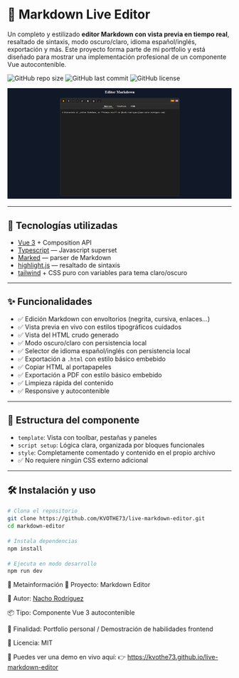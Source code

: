 # 📘 Markdown Live Editor

Un completo y estilizado **editor Markdown con vista previa en tiempo real**, resaltado de sintaxis, modo oscuro/claro, idioma español/inglés, exportación y más. Este proyecto forma parte de mi portfolio y está diseñado para mostrar una implementación profesional de un componente Vue autocontenible.

![GitHub repo size](https://img.shields.io/github/repo-size/KVOTHE73/live-markdown-editor)
![GitHub last commit](https://img.shields.io/github/last-commit/KVOTHE73/live-markdown-editor)
![GitHub license](https://img.shields.io/github/license/KVOTHE73/live-markdown-editor)

![Vista del editor](./public/markdownPreview.png)

---

## 🚀 Tecnologías utilizadas

- [Vue 3](https://vuejs.org/) + Composition API
- [Typescript](https://www.typescriptlang.org/) — Javascript superset
- [Marked](https://github.com/markedjs/marked) — parser de Markdown
- [highlight.js](https://highlightjs.org/) — resaltado de sintaxis
- [tailwind](https://tailwindcss.com/) + CSS puro con variables para tema claro/oscuro

---

## ✨ Funcionalidades

- ✅ Edición Markdown con envoltorios (negrita, cursiva, enlaces…)
- ✅ Vista previa en vivo con estilos tipográficos cuidados
- ✅ Vista del HTML crudo generado
- ✅ Modo oscuro/claro con persistencia local
- ✅ Selector de idioma español/inglés con persistencia local
- ✅ Exportación a `.html` con estilo básico embebido
- ✅ Copiar HTML al portapapeles
- ✅ Exportación a PDF con estilo básico embebido
- ✅ Limpieza rápida del contenido
- ✅ Responsive y autocontenible

---

## 🧩 Estructura del componente

- `template`: Vista con toolbar, pestañas y paneles
- `script setup`: Lógica clara, organizada por bloques funcionales
- `style`: Completamente comentado y contenido en el propio archivo
- ✅ No requiere ningún CSS externo adicional

---

## 🛠️ Instalación y uso

```bash
# Clona el repositorio
git clone https://github.com/KVOTHE73/live-markdown-editor.git
cd markdown-editor

# Instala dependencias
npm install

# Ejecuta en modo desarrollo
npm run dev
```

📅 Metainformación
📁 Proyecto: Markdown Editor

🧠 Autor: [Nacho Rodríguez](https://www.nacho-rodriguez.com)

📦 Tipo: Componente Vue 3 autocontenible

🎯 Finalidad: Portfolio personal / Demostración de habilidades frontend

🔗 Licencia: MIT

📣 Puedes ver una demo en vivo aquí:
👉 https://kvothe73.github.io/live-markdown-editor
